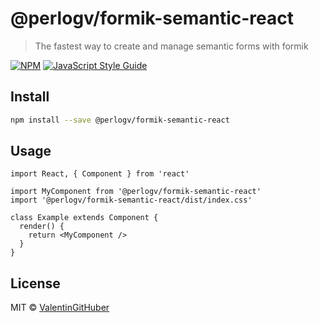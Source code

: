 # @perlogv/formik-semantic-react

> The fastest way to create and manage semantic forms with formik

[![NPM](https://img.shields.io/npm/v/@perlogv/formik-semantic-react.svg)](https://www.npmjs.com/package/@perlogv/formik-semantic-react) [![JavaScript Style Guide](https://img.shields.io/badge/code_style-standard-brightgreen.svg)](https://standardjs.com)

## Install

```bash
npm install --save @perlogv/formik-semantic-react
```

## Usage

```tsx
import React, { Component } from 'react'

import MyComponent from '@perlogv/formik-semantic-react'
import '@perlogv/formik-semantic-react/dist/index.css'

class Example extends Component {
  render() {
    return <MyComponent />
  }
}
```

## License

MIT © [ValentinGitHuber](https://github.com/ValentinGitHuber)
